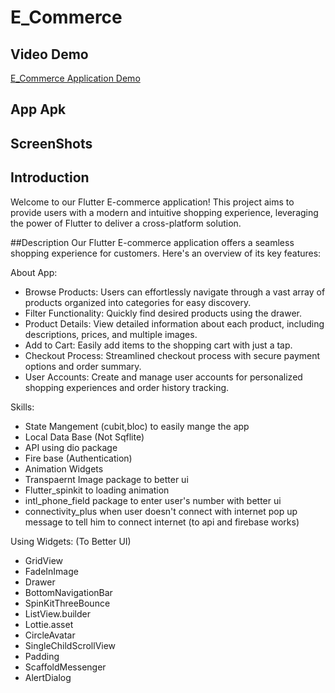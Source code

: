 # E_Commerce

## Video Demo
[E_Commerce Application Demo]()

## App Apk

## ScreenShots

## Introduction
Welcome to our Flutter E-commerce application! This project aims to provide users with a modern and intuitive shopping experience, leveraging the power of Flutter to deliver a cross-platform solution.

##Description
Our Flutter E-commerce application offers a seamless shopping experience for customers. Here's an overview of its key features:

About App:
* Browse Products: Users can effortlessly navigate through a vast array of products organized into categories for easy discovery.
* Filter Functionality: Quickly find desired products using the drawer.
* Product Details: View detailed information about each product, including descriptions, prices, and multiple images.
* Add to Cart: Easily add items to the shopping cart with just a tap.
* Checkout Process: Streamlined checkout process with secure payment options and order summary.
* User Accounts: Create and manage user accounts for personalized shopping experiences and order history tracking.

Skills:
* State Mangement (cubit,bloc) to easily mange the app
* Local Data Base (Not Sqflite)
* API using dio package
* Fire base (Authentication)
* Animation Widgets
* Transpaernt Image package to better ui
* Flutter_spinkit to loading animation
* intl_phone_field package to enter user's number with better ui
* connectivity_plus when user doesn't connect with internet pop up message to tell him to connect internet (to api and firebase works)

Using Widgets: (To Better UI)
* GridView
* FadeInImage
* Drawer
* BottomNavigationBar
* SpinKitThreeBounce
* ListView.builder
* Lottie.asset
* CircleAvatar
* SingleChildScrollView
* Padding
* ScaffoldMessenger
* AlertDialog



